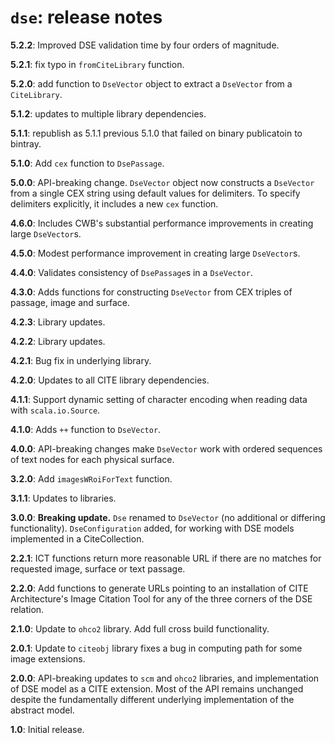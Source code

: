 # `dse`: release notes

**5.2.2**: Improved DSE validation time by four orders of magnitude.

**5.2.1**: fix typo in `fromCiteLibrary` function.

**5.2.0**:  add function to `DseVector` object to extract a `DseVector` from a `CiteLibrary`.

**5.1.2**: updates to multiple library dependencies.

**5.1.1**: republish as 5.1.1 previous 5.1.0 that failed on binary publicatoin to bintray.


**5.1.0**:  Add `cex` function to `DsePassage`.

**5.0.0**: API-breaking change.  `DseVector` object now constructs a `DseVector` from a single CEX string using default values for delimiters.  To specify delimiters explicitly, it includes a new `cex` function.

**4.6.0**: Includes CWB's substantial performance improvements in creating large `DseVector`s.

**4.5.0**:  Modest performance improvement in creating large `DseVector`s.

**4.4.0**:  Validates consistency of `DsePassage`s in a `DseVector`.


**4.3.0**: Adds functions for constructing `DseVector` from CEX triples of passage, image and surface.

**4.2.3**:  Library updates.

**4.2.2**:  Library updates.

**4.2.1**:  Bug fix in underlying library.


**4.2.0**:  Updates to all CITE library dependencies.


**4.1.1**:   Support dynamic setting of character encoding when reading data with `scala.io.Source`.

**4.1.0**:  Adds `++` function to `DseVector`.

**4.0.0**:  API-breaking changes make `DseVector` work with ordered sequences of text nodes for each physical surface.


**3.2.0**:  Add `imagesWRoiForText` function.


**3.1.1**:   Updates to libraries.


**3.0.0**: **Breaking update.** `Dse` renamed to `DseVector` (no additional or differing functionality). `DseConfiguration` added, for working with DSE models implemented in a CiteCollection.

**2.2.1**: ICT functions return more reasonable URL if there are no matches for requested image, surface or text passage.

**2.2.0**:  Add functions to generate URLs pointing to an installation of CITE Architecture's Image Citation Tool for any of the three corners of the DSE relation.

**2.1.0**:  Update to `ohco2` library.  Add full cross build functionality.

**2.0.1**: Update to `citeobj` library fixes a bug in computing path for some image extensions.

**2.0.0**: API-breaking updates to `scm` and `ohco2` libraries, and implementation of DSE model as a CITE extension.  Most of the API remains unchanged despite the fundamentally different underlying implementation of the abstract model.

**1.0**: Initial release.

